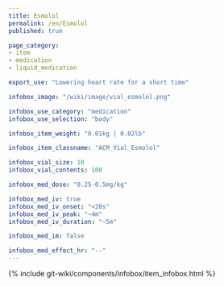 ```yaml
---
title: Esmolol
permalink: /en/Esmolol
published: true

page_category:
- item
- medication
- liquid_medication

export_use: "Lowering heart rate for a short time"

infobox_image: "/wiki/image/vial_esmolol.png"

infobox_use_category: "medication"
infobox_use_selection: "body"

infobox_item_weight: "0.01kg | 0.02lb"

infobox_item_classname: "ACM_Vial_Esmolol"

infobox_vial_size: 10
infobox_vial_contents: 100

infobox_med_dose: "0.25-0.5mg/kg"

infobox_med_iv: true
infobox_med_iv_onset: "<20s"
infobox_med_iv_peak: "~4m"
infobox_med_iv_duration: "~5m"

infobox_med_im: false

infobox_med_effect_hr: "--"
---
```


{% include git-wiki/components/infobox/item_infobox.html %}